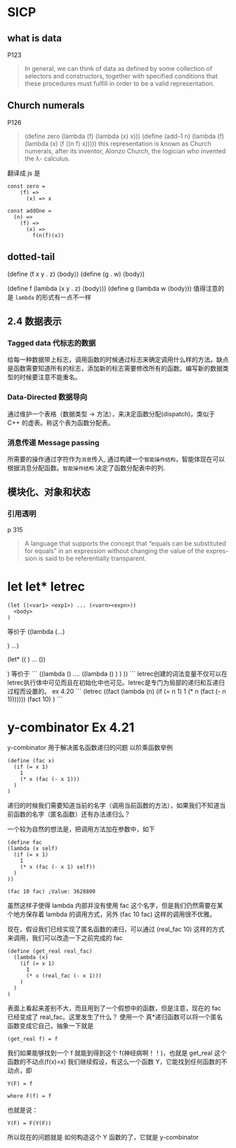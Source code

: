 # SICP

## what is data 
P123
> In general, we can think of data as defined by some collection of selectors and constructors, together with specified conditions that these procedures must fulfill in order to be a valid representation.

## Church numerals
P126
> (define zero (lambda (f) (lambda (x) x))) (define (add-1 n)(lambda (f) (lambda (x) (f ((n f) x)))))
this representation is known as Church numerals, after its inventor, Alonzo Church, the logician who invented the λ- calculus.

翻译成 js 是
```
const zero = 
    (f) => 
      (x) => x

const addOne = 
  (n) =>
    (f) =>
      (x) =>
        f(n(f)(x))
```

## dotted-tail
(define (f x y . z) ⟨body⟩)
(define (g . w) ⟨body⟩)

(define f (lambda (x y . z) ⟨body⟩))
(define g (lambda w ⟨body⟩))
值得注意的是 `lambda` 的形式有一点不一样

## 2.4 数据表示
### Tagged data 代标志的数据
给每一种数据带上标志，调用函数的时候通过标志来确定调用什么样的方法。缺点是函数需要知道所有的标志，添加新的标志需要修改所有的函数。编写新的数据类型的时候要注意不能重名。

### Data-Directed 数据导向
通过维护一个表格（数据类型 -> 方法），来决定函数分配(dispatch)，类似于 C++ 的虚表。称这个表为函数分配表。

### 消息传递 Message passing
所需要的操作通过字符作为`消息`传入, 通过构建一个`智能操作结构`，智能体现在可以根据消息分配函数。`智能操作结构` 决定了函数分配表中的列.

## 模块化、对象和状态

### 引用透明
p 315
> A language that supports the concept that “equals can be substituted for equals” in an expression without changing the value of the expres- sion is said to be referentially transparent. 

# let let* letrec
```
(let ((<var1> <exp1>) ... (<varn><expn>))
  <body>
)
```
等价于
((lambda (<var1>...<varn>)
  <body>
) <exp1>...<exp2>)

(let* ((<var1> <exp1>) ... (<varn><expn>))
  <body>
)
等价于
```
((lambda (<var1>)
  .... 
  ((lambda (<varn>)
      <body>
    )<expn>
  )
)<exp1>)
```
letrec创建的词法变量不仅可以在letrec执行体中可见而且在初始化中也可见。letrec是专门为局部的递归和互递归过程而设置的。 ex 4.20
```
(letrec
    ((fact (lambda (n) (if (= n 1) 1 (* n (fact (- n 1)))))))
    (fact 10)
)
```

# y-combinator Ex 4.21
y-combinator 用于解决匿名函数递归的问题
以阶乘函数举例
```
(define (fac x)
  (if (= x 1) 
    1
    (* x (fac (- x 1)))
  )
)
```

递归的时候我们需要知道当前的名字（调用当前函数的方法），如果我们不知道当前函数的名字（匿名函数）还有办法递归么？

一个较为自然的想法是，把调用方法加在参数中，如下
```
(define fac 
(lambda (x self) 
  (if (= x 1) 
    1
    (* x (fac (- x 1) self))
  )
))

(fac 10 fac) ;Value: 3628800
```
虽然这样子使得 lambda 内部并没有使用 fac 这个名字，但是我们仍然需要在某个地方保存着 lambda 的调用方式，另外 (fac 10 fac) 这样的调用很不优雅。

现在，假设我们已经实现了匿名函数的递归，可以通过 (real_fac 10) 这样的方式来调用，我们可以改造一下之前完成的 fac
```
(define (get_real real_fac)
  (lambda (x) 
    (if (= x 1) 
      1
      (* x (real_fac (- x 1)))
    )
  )
)
```
表面上看起来差别不大，而且用到了一个假想中的函数，但是注意，现在的 fac 已经变成了 real_fac。这里发生了什么？ 使用一个 真\*递归函数可以将一个匿名函数变成它自己，抽象一下就是
```
(get_real f) = f
```

我们如果能够找到一个 f 就能到得到这个 f(神经病啊！！)，也就是 get_real 这个函数的不动点(f(x)=x)
我们继续假设，有这么一个函数 Y，它能找到任何函数的不动点，即
```
Y(F) = f

where F(f) = f
```

也就是说：
```
Y(F) = F(Y(F))
```
所以现在的问题就是 如何构造这个 Y 函数的了，它就是 y-combinator















